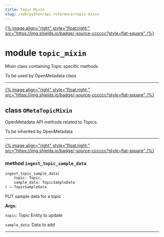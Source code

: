 ```yaml
---
title: Topic Mixin
slug: /sdk/python/api-reference/topic-mixin
---
```




[{% image align="right" style="float:right;" src="https://img.shields.io/badge/-source-cccccc?style=flat-square" /%}](https://github.com/open-metadata/OpenMetadata/tree/main/ingestion/src/metadata/ingestion/ometa/mixins/topic_mixin.py#L0")

# module `topic_mixin`
Mixin class containing Topic specific methods 

To be used by OpenMetadata class 



---

[{% image align="right" style="float:right;" src="https://img.shields.io/badge/-source-cccccc?style=flat-square" /%}](https://github.com/open-metadata/OpenMetadata/tree/main/ingestion/src/metadata/ingestion/ometa/mixins/topic_mixin.py#L24")

## class `OMetaTopicMixin`
OpenMetadata API methods related to Topics. 

To be inherited by OpenMetadata 




---

[{% image align="right" style="float:right;" src="https://img.shields.io/badge/-source-cccccc?style=flat-square" /%}](https://github.com/open-metadata/OpenMetadata/tree/main/ingestion/src/metadata/ingestion/ometa/mixins/topic_mixin.py#L33")

### method `ingest_topic_sample_data`

```python
ingest_topic_sample_data(
    topic: Topic,
    sample_data: TopicSampleData
) → TopicSampleData
```

PUT sample data for a topic 

**Args:**

`topic`: Topic Entity to update 

`sample_data`: Data to add 




---


